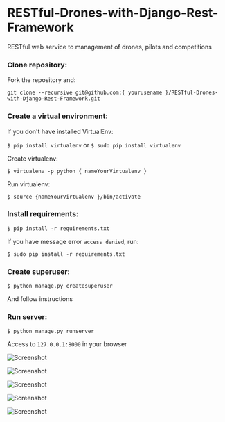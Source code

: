 # RESTful-Drones-with-Django-Rest-Framework
RESTful web service to management of drones, pilots and competitions 

### Clone repository:
Fork the repository and:

```git clone --recursive git@github.com:{ yourusename }/RESTful-Drones-with-Django-Rest-Framework.git```

### Create a virtual environment:
If you don't have installed VirtualEnv:

```$ pip install virtualenv``` or ```$ sudo pip install virtualenv```


Create virtualenv:

```$ virtualenv -p python { nameYourVirtualenv }```

Run virtualenv:

```$ source {nameYourVirtualenv }/bin/activate```


### Install requirements:

```$ pip install -r requirements.txt```

If you have message error ```access denied```, run:

```$ sudo pip install -r requirements.txt```


### Create superuser:

```$ python manage.py createsuperuser```

And follow instructions


### Run server:

```$ python manage.py runserver```

Access to ```127.0.0.1:8000``` in your browser

![Screenshot](Screenshot/screenshot1.png "Api root with user access")

![Screenshot](Screenshot/screenshot2.png "Api root without user access")

![Screenshot](Screenshot/screenshot3.png "Login page")

![Screenshot](Screenshot/screenshot4.png "Competition list page")

![Screenshot](Screenshot/screenshot5.png "Pilot list without permissions")
